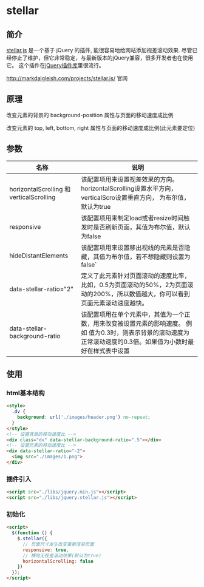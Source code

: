 # stellar

## 简介

[stellar.js](https://github.com/markdalgleish/stellar.js/) 是一个基于 jQuery 的插件, 能很容易地给网站添加视差滚动效果. 尽管已经停止了维护，但它非常稳定，与最新版本的jQuery兼容，很多开发者也在使用它。 这个插件在[jQuery插件库](http://plugins.jquery.com/)里很流行。

http://markdalgleish.com/projects/stellar.js/   官网

## 原理

改变元素的背景的 background-position 属性与页面的移动速度成比例

改变元素的 top, left, bottom, right 属性与页面的移动速度成比例(此元素要定位)

## 参数

| 名称                                      | 说明                                       |
| --------------------------------------- | ---------------------------------------- |
| horizontalScrolling 和 verticalScrolling | 该配置项用来设置视差效果的方向。horizontalScrolling设置水平方向，verticalScro设置垂直方向， 为布尔值，默认为true |
| responsive                              | 该配置项用来制定load或者resize时间触发时是否刷新页面，其值为布尔值，默认为false |
| hideDistantElements                     | 该配置项用来设置移出视线的元素是否隐藏，其值为布尔值，若不想隐藏则设置为false` |
| data-stellar-ratio="2"                  | 定义了此元素针对页面滚动的速度比率，比如，0.5为页面滚动的50%，2为页面滚动的200%，所以数值越大，你可以看到页面元素滚动速度越快。 |
| data-stellar-background-ratio           | 该配置项用在单个元素中，其值为一个正数，用来改变被设置元素的影响速度。 例如 值为0.3时，则表示背景的滚动速度为正常滚动速度的0.3倍。如果值为小数时最好在样式表中设置 |

## 使用

### html基本结构

```html
<style>
  .dv {
    background: url('./images/header.png') no-repeat;
  }
</style>
<!-- 设置背景的移动速度比 -->
<div class="dv" data-stellar-background-ratio=".5"></div>
<!-- 设置元素的移动速度比 -->
<div data-stellar-ratio="-2">
  <img src="./images/1.png">
</div>
```

### 插件引入

```html
<script src="./libs/jquery.min.js"></script>
<script src="./libs/jquery.stellar.js"></script>
```

### 初始化

```html
<script>
  $(function () {
    $.stellar({
      // 页面尺寸发生改变重新渲染页面
      responsive: true,
      // 横向无视差滚动效果(默认为true)
      horizontalScrolling: false
    })
  });
</script>
```

